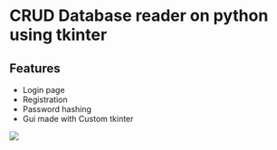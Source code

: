 # CRUD Database reader on python using tkinter
 ## Features
 <ul>
   <li>Login page</li>
   <li>Registration</li>
   <li>Password hashing</li>
   <li>Gui made with Custom tkinter</li>
 </ul>


<img src="https://qu.ax/eBjo.png">
